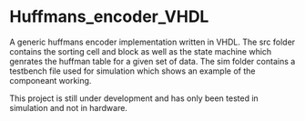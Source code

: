 # Huffmans_encoder_VHDL
A generic huffmans encoder implementation written in VHDL.
The src folder contains the sorting cell and block as well as the state machine which genrates the huffman table for a given set of data.
The sim folder contains a testbench file used for simulation which shows an example of the componeant working.

This project is still under development and has only been tested in simulation and not in hardware.
